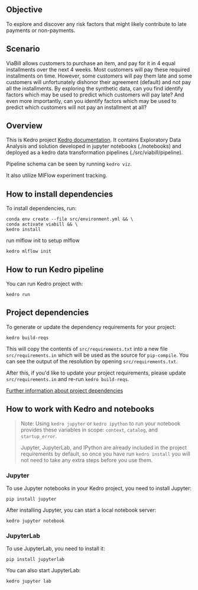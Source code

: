 ## Objective

To explore and discover any risk factors that might likely contribute to late payments or non-payments.

## Scenario

ViaBill allows customers to purchase an item, and pay for it in 4 equal installments over the next 4 weeks. Most customers will pay these required installments on time. However, some customers will pay them late and some customers will unfortunately dishonor their agreement (default) and not pay all the installments.
By exploring the synthetic data, can you find identify factors which may be used to predict which customers will pay late?
And even more importantly, can you identify factors which may be used to predict which customers will not pay an installment at all?

## Overview

This is Kedro project [Kedro documentation](https://kedro.readthedocs.io).
It contains Exploratory Data Analysis and solution developed in jupyter notebooks (./notebooks) and deployed as a kedro data transformation pipelines (./src/viabill/pipeline).

Pipeline schema can be seen by running `kedro viz`.

It also utilize MlFlow experiment tracking.

## How to install dependencies

To install dependencies, run:

```
conda env create --file src/environment.yml && \
conda activate viabill && \
kedro install
```

run mlflow init to setup mlflow
```
kedro mlflow init
```

## How to run Kedro pipeline

You can run Kedro project with:

```
kedro run
```

## Project dependencies

To generate or update the dependency requirements for your project:

```
kedro build-reqs
```

This will copy the contents of `src/requirements.txt` into a new file `src/requirements.in` which will be used as the source for `pip-compile`. You can see the output of the resolution by opening `src/requirements.txt`.

After this, if you'd like to update your project requirements, please update `src/requirements.in` and re-run `kedro build-reqs`.

[Further information about project dependencies](https://kedro.readthedocs.io/en/stable/04_kedro_project_setup/01_dependencies.html#project-specific-dependencies)

## How to work with Kedro and notebooks

> Note: Using `kedro jupyter` or `kedro ipython` to run your notebook provides these variables in scope: `context`, `catalog`, and `startup_error`.
>
> Jupyter, JupyterLab, and IPython are already included in the project requirements by default, so once you have run `kedro install` you will not need to take any extra steps before you use them.

### Jupyter
To use Jupyter notebooks in your Kedro project, you need to install Jupyter:

```
pip install jupyter
```

After installing Jupyter, you can start a local notebook server:

```
kedro jupyter notebook
```

### JupyterLab
To use JupyterLab, you need to install it:

```
pip install jupyterlab
```

You can also start JupyterLab:

```
kedro jupyter lab
```
